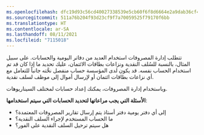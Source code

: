 ```yaml
---
ms.openlocfilehash: dfc19d93c56cd40027338539e5cb60f6f8d6664e2a9dab36cf4ca95dc03a162c
ms.sourcegitcommit: 511a76b204f93d23cf9f7a70059525f79170f6bb
ms.translationtype: HT
ms.contentlocale: ar-SA
ms.lasthandoff: 08/11/2021
ms.locfileid: "7115018"
---
```

تتطلب إدارة المصروفات استخدام العديد من دفاتر اليومية والحسابات. على سبيل المثال، بالنسبة للسُلف النقدية ونزاعات بطاقات الائتمان، عليك تحديد ما إذا كان قد تم استخدام الحساب نفسه. قد يكون لدى المؤسسة حساب منفصل نحَّته جانباً للتعامل مع أي نزاعات بطاقات ائتمان أو لإرسال أموال إلى موظف لسلف نقدية. 

وباستخدام إدارة المصروفات، يمكنك إعداد حسابات لمختلف السيناريوهات. 

**الأسئلة التي يجب مراعاتها لتحديد الحسابات التي سيتم استخدامها**:

- إلى أي دفتر يومية دفتر أستاذ يتم إرسال تقارير المصروفات المعتمدة؟ 
- ما الحساب المستخدم لإجراء السلف النقدية؟ 
- هل سيتم ترحيل السلف النقدية على الفور؟

